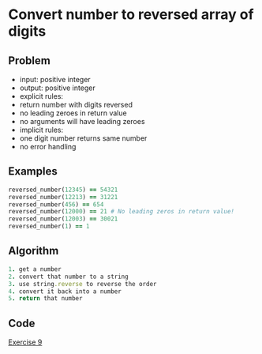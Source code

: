 # Convert number to reversed array of digits

## Problem

- input: positive integer
- output: positive integer
- explicit rules:
-   return number with digits reversed
-   no leading zeroes in return value
-   no arguments will have leading zeroes
- implicit rules:
-   one digit number returns same number
-   no error handling

## Examples

```ruby
reversed_number(12345) == 54321
reversed_number(12213) == 31221
reversed_number(456) == 654
reversed_number(12000) == 21 # No leading zeros in return value!
reversed_number(12003) == 30021
reversed_number(1) == 1
```

## Algorithm

```ruby
1. get a number
2. convert that number to a string
3. use string.reverse to reverse the order
4. convert it back into a number
5. return that number
```

## Code 

[Exercise 9](/exercise_9.rb)